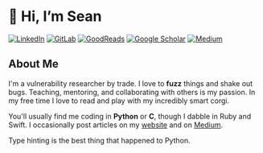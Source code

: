 # 👋 Hi, I’m Sean

[![LinkedIn](https://img.shields.io/badge/LinkedIn-0077B5?style=for-the-badge&logo=linkedin&logoColor=white)](https://www.linkedin.com/in/seandeaton/) [![GitLab](https://img.shields.io/badge/GitLab-330F63?style=for-the-badge&logo=gitlab&logoColor=white)](https://gitlab.com/WhatTheFuzz) [![GoodReads](https://img.shields.io/badge/Goodreads-372213?style=for-the-badge&logo=goodreads&logoColor=white)](https://www.goodreads.com/user/show/65269618-sean-d) [![Google Scholar](https://img.shields.io/badge/Google_Scholar-4285F4?style=for-the-badge&logo=google-scholar&logoColor=white)](https://scholar.google.com/citations?user=0qkKGu0AAAAJ) [![Medium](https://img.shields.io/badge/Medium-12100E?style=for-the-badge&logo=medium&logoColor=white)](https://whatthefuzz.medium.com/)

## About Me

I'm a vulnerability researcher by trade. I love to **fuzz** things and shake out bugs.
Teaching, mentoring, and collaborating with others is my passion. 
In my free time I love to read and play with my incredibly smart corgi.

You'll usually find me coding in **Python** or **C**, though I dabble in Ruby and Swift.
I occasionally post articles on my [website](https://www.seandeaton.com) and on
[Medium](https://whatthefuzz.medium.com/).

Type hinting is the best thing that happened to Python.
